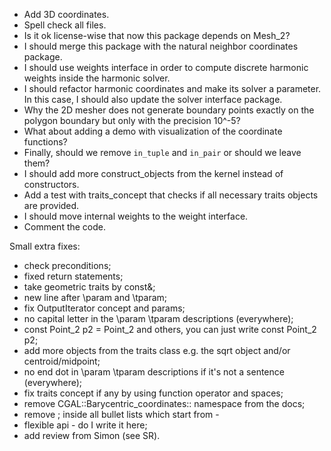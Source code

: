 * Add 3D coordinates.
* Spell check all files.
* Is it ok license-wise that now this package depends on Mesh_2?
* I should merge this package with the natural neighbor coordinates package.
* I should use weights interface in order to compute discrete harmonic weights inside the harmonic solver.
* I should refactor harmonic coordinates and make its solver a parameter. In this case, I should also update the solver interface package.
* Why the 2D mesher does not generate boundary points exactly on the polygon boundary but only with the precision 10^-5?
* What about adding a demo with visualization of the coordinate functions?
* Finally, should we remove `in_tuple` and `in_pair` or should we leave them?
* I should add more construct_objects from the kernel instead of constructors.
* Add a test with traits_concept that checks if all necessary traits objects are provided.
* I should move internal weights to the weight interface.
* Comment the code.

Small extra fixes:
* check preconditions;
* fixed return statements;
* take geometric traits by const&;
* new line after \param and \tparam;
* fix OutputIterator concept and params;
* no capital letter in the \param \tparam descriptions (everywhere);
* const Point_2 p2 = Point_2 and others, you can just write const Point_2 p2;
* add more objects from the traits class e.g. the sqrt object and/or centroid/midpoint;
* no end dot in \param \tparam descriptions if it's not a sentence (everywhere);
* fix traits concept if any by using function operator and spaces;
* remove CGAL::Barycentric_coordinates:: namespace from the docs;
* remove ; inside all bullet lists which start from -
* flexible api - do I write it here;
* add review from Simon (see SR).